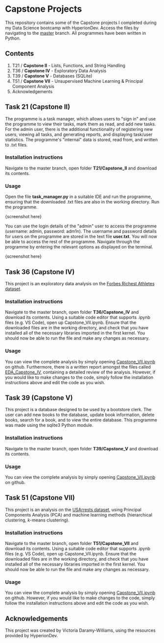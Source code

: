 # Capstone Projects
This repository contains some of the Capstone projects I completed during my Data Science bootcamp with HyperionDev. Access the files by navigating to the [master](https://github.com/victoriadw/CapstoneProjects/tree/master) branch. All programmes have been written in Python.

## Contents
1. T21 / **Capstone II** - Lists, Functions, and String Handling
2. T36 / **Capstone IV** - Exploratory Data Analysis
3. T39 / **Capstone V** - Databases (SQLite)
4. T51 / **Capstone VII** - Unsupervised Machine Learning & Principal Component Analysis
5. Acknowledgements

## Task 21 (Capstone II)
The programme is a task manager, which allows users to "sign in" and use the programme to view their tasks, mark them as read, and add new tasks. For the admin user, there is the additional functionality of registering new users, viewing all tasks, and generating reports, and displaying task/user statistics. The programme's "internal" data is stored, read from, and written to .txt files.

### Installation instructions
Navigate to the master branch, open folder **T21/Capstone_II** and download its contents. 

### Usage
Open the file **task_manager.py** in a suitable IDE and run the programme, ensuring that the downloaded .txt files are also in the working directory. Run the programme.

{screenshot here}

You can use the login details of the "admin" user to access the programme (username: admin, password: adm1n). The username and password details for users on the programme are stored in the text file **user.txt**. You will now be able to access the rest of the programme. Navigate through the programme by entering the relevant options as displayed on the terminal. 

{screenshot here}

## Task 36 (Capstone IV)
This project is an exploratory data analysis on the [Forbes Richest Athletes dataset](T36/Capstone_IV/fra.csv). 

### Installation instructions
Navigate to the master branch, open folder **T36/Capstone_IV** and download its contents. Using a suitable code editor that supports .ipynb files (e.g. VS Code), open up Capstone_VII.ipynb. Ensure that the downloaded files are in the working directory, and check that you have installed all of the necessary libraries imported in the first kernel. You should now be able to run the file and make any changes as necessary.

### Usage
You can view the complete analysis by simply opening [Capstone_VII.ipynb](T51/Capstone_VII/Capstone_VII.ipynb) on github. Furthermore, there is a written report amongst the files called [EDA_Capstone_IV](T36/Capstone_IV/EDA_Capstone_IV.pdf), containing a detailed review of the analysis. However, if you would like to make changes to the code, simply follow the installation instructions above and edit the code as you wish. 


## Task 39 (Capstone V)
This project is a database designed to be used by a bootstore clerk. The user can add new books to the database, update book information, delete books, search for a book, and to view the entire database. This programme was made using the sqlite3 Python module. 

### Installation instructions
Navigate to the master branch, open folder **T39/Capstone_V** and download its contents.

### Usage
You can view the complete analysis by simply opening [Capstone_VII.ipynb](T51/Capstone_VII/Capstone_VII.ipynb) on github. 

## Task 51 (Capstone VII)
This project is an analysis on the [USArrests dataset](T51/Capstone_VII/UsArrests.csv), using Principal Components Analysis (PCA) and machine learning methods (hierarchical clustering, *k*-means clustering). 

### Installation instructions
Navigate to the master branch, open folder **T51/Capstone_VII** and download its contents. Using a suitable code editor that supports .ipynb files (e.g. VS Code), open up Capstone_VII.ipynb. Ensure that the downloaded files are in the working directory, and check that you have installed all of the necessary libraries imported in the first kernel. You should now be able to run the file and make any changes as necessary.

### Usage
You can view the complete analysis by simply opening [Capstone_VII.ipynb](T51/Capstone_VII/Capstone_VII.ipynb) on github. However, if you would like to make changes to the code, simply follow the installation instructions above and edit the code as you wish.

## Acknowledgements
This project was created by Victoria Daramy-Williams, using the resources provided by HyperionDev.

